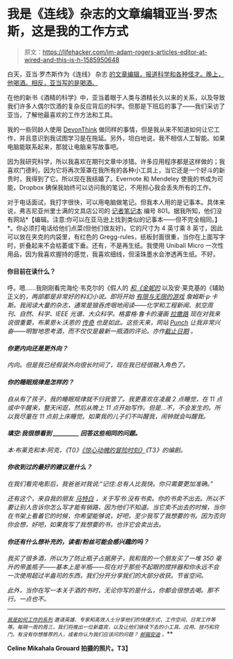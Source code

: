 # 我是《连线》杂志的文章编辑亚当·罗杰斯，这是我的工作方式

> 原文：<https://lifehacker.com/im-adam-rogers-articles-editor-at-wired-and-this-is-h-1585950648>

白天，亚当·罗杰斯作为《连线》 杂志 [的文章编辑，报道科学和各种怪才。晚上，他喝酒。相反，亚当写的是喝酒。](http://www.wired.com/)



在他的新书《酒精的科学》中，亚当着眼于人类与酒精长久以来的关系，以及导致我们许多人偶尔饮酒的复杂反应背后的科学。但那是下班后的事了——我们采访了亚当，了解他最喜欢的工作方法和工具。

我的一些同龄人使用 [DevonThink](http://www.devontechnologies.com/products/devonthink/overview.html) 做同样的事情，但是我从来不知道如何让它工作，并且意识到我试图学习是在拖延。另外，坦白地说，我不相信人工智能。如果电脑能联系起来，那就让电脑来写故事吧。

因为我研究科学，所以我喜欢在期刊文章中涉猎。许多应用程序都是这样做的；我喜欢门德利，因为它将再次笼罩在我所有的各种小工具上，当它还是一个好斗的新贵时，我得到了它。所以现在我结婚了。Evernote 和 Mendeley 使我的书成为可能，Dropbox 确保我始终可以访问我的笔记，不用担心我会丢失所有的工作。

对于电话面试，我打字很快，可以用电脑做笔记。但我本人用的是记事本。具体来说，弗吉尼亚州里士满的文具店公司的 [记者笔记本](http://www.amazon.com/Reporters-Notebook-200-Gregg-Sheets/dp/B007EEGXLA/?asc_campaign=InlineText&asc_refurl=https://lifehacker.com/im-adam-rogers-articles-editor-at-wired-and-this-is-h-1585950648&asc_source=&tag=kinjalifehackerlink-20) 编号 801。据我所知，他们没有网站*【编辑。注意:你可以在亚马逊上找到类似的记事本——但不完全相同。】*。你必须打电话给他们点菜(但他们很友好)。它的尺寸为 4 英寸乘 8 英寸，因此可以放在夹克的内袋里，有红色的 Gregg-rules，纸板封面很重，当你在上面写字时，折叠起来不会枯萎或下垂。还有，不是再生纸。我使用 Uniball Micro 一次性用品，因为我喜欢握持的感觉，我喜欢细线，但滚珠墨水会渗透再生纸。不好。

#### 你目前在读什么？

呼。嗯……我刚刚看完海伦·韦克尔的《假人的 [*和《金妮的*](http://www.amazon.com/Golem-Jinni-Novel-P-S/dp/0062110845?asc_campaign=InlineText&asc_refurl=https://lifehacker.com/im-adam-rogers-articles-editor-at-wired-and-this-is-h-1585950648&asc_source=&tag=kinjalifehackerlink-20) 以及安·莱克基的《辅助正义的[](http://www.amazon.com/Ancillary-Justice-Ann-Leckie/dp/031624662X?asc_campaign=InlineText&asc_refurl=https://lifehacker.com/im-adam-rogers-articles-editor-at-wired-and-this-is-h-1585950648&asc_source=&tag=kinjalifehackerlink-20)*，两部都是非常好的科幻小说。即将开始 [*有限与无限的游戏*](http://www.amazon.com/Finite-Infinite-Games-James-Carse/dp/1476731713?asc_campaign=InlineText&asc_refurl=https://lifehacker.com/im-adam-rogers-articles-editor-at-wired-and-this-is-h-1585950648&asc_source=&tag=kinjalifehackerlink-20) 詹姆斯·p·卡斯。我阅读大量的杂志，通常是狼吞虎咽地阅读——化学和工程新闻、航空周刊、自然、科学、IEEE 光谱、大众科学。格雷格·鲁卡的漫画 [*拉撒路*](http://www.amazon.com/Lazarus-Volume-TP-Greg-Rucka/dp/1607068095?asc_campaign=InlineText&asc_refurl=https://lifehacker.com/im-adam-rogers-articles-editor-at-wired-and-this-is-h-1585950648&asc_source=&tag=kinjalifehackerlink-20) 现在对我来说很重要，布莱恩·k·沃恩的 [*传奇*](http://www.amazon.com/Saga-Vol-Brian-K-Vaughan/dp/1607066017?asc_campaign=InlineText&asc_refurl=https://lifehacker.com/im-adam-rogers-articles-editor-at-wired-and-this-is-h-1585950648&asc_source=&tag=kinjalifehackerlink-20) 也是如此。这些天来，网站 [Punch](http://punchdrink.com/) 让我非常兴奋——明智地思考酒，而不仅仅是最新一瓶酒的评论。亦作[截止日期](http://www.deadline.com) 。*

#### *你更内向还是更外向？*

*内向。但是我已经假装外向很长时间了，现在我已经很融入角色了。*

#### *你的睡眠规律是怎样的？*

*自从有了孩子，我的睡眠规律就不归我管了。我更喜欢在凌晨 2 点睡觉，在 11 点或中午醒来，整天闲逛，然后从晚上 11 点开始写作。但是…不，不会发生的。所以我尽量在 11 点前上床睡觉。如果我的儿子们不叫醒我，闹钟就会叫醒我。*

#### *填空:我很想看到 _________ 回答这些相同的问题。*

*本·布莱克和本·阿克，《T0》[《惊心动魄的冒险时刻》](http://thrillingadventurehour.com/)《T3》的编剧。*

#### *你收到过的最好的建议是什么？*

*在我们看完电影后，我爸爸对我说:“记住:总有人比我快。你只需要更加准确。”*

*还有这个，来自我的朋友 [马特白](http://www.mattbai.com/) ，关于写书:没有书卖。你的书卖不出去。所以不要让别人告诉你怎么写才能有销路，因为他们不知道。当它卖不出去的时候，当你在书架上看着它的时候，你希望能够说，好吧，至少我写了我想要的书。因为否则你会想，好吧，如果我写了我想要的书，也许它会卖出去。*

#### *你还有什么想补充的，读者/粉丝可能会感兴趣的吗？*

*我买了很多酒，所以为了防止瓶子占据房子，我和我的一个朋友买了一堆 350 毫升的带盖瓶子——基本上是半瓶——现在对于那些不起眼的搅拌器和你永远不会一次使用超过半盎司的东西，我们分开分享我们的大部分收获。节省空间。*

*此外，当你在写一本关于酒的书时，无论你写的是什么，你都会很想去喝。那不行。一点也不。*

* * *

*<small></small>*[<small>*我是如何工作的系列*</small>](http://lifehacker.com/how-i-work/) <small>*邀请英雄、专家和高效人士分享他们的快捷方式、工作空间、日常工作等等。每隔一周的周三，我们将推出一位新嘉宾，以及让他们继续下去的小工具、应用、技巧和窍门。有没有你想推荐的人，或者你认为我们应该问的问题？*</small> [<small>*邮箱安迪*</small>](mailto:andy@lifehacker.com) <small>*。*</small>**

**Celine Mikahala Grouard 拍摄的照片。T3】**